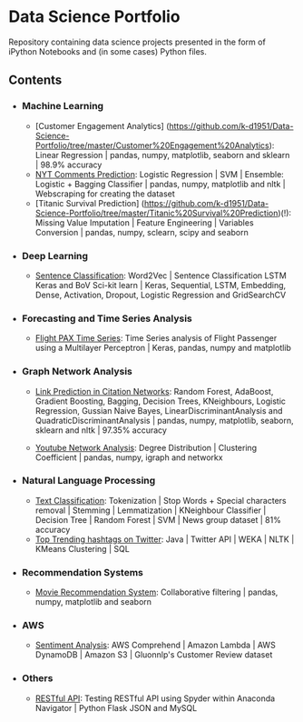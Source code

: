 # Data Science Portfolio
Repository containing data science projects presented in the form of iPython Notebooks and (in some cases) Python files.

## Contents

- ### Machine Learning
   - [Customer Engagement Analytics] (https://github.com/k-d1951/Data-Science-Portfolio/tree/master/Customer%20Engagement%20Analytics): Linear Regression | pandas, numpy, matplotlib, seaborn and sklearn | 98.9% accuracy
   - [NYT Comments Prediction](https://github.com/k-d1951/Data-Science-Portfolio/tree/master/NYT%20Comments%20Prediction): Logistic Regression | SVM | Ensemble: Logistic + Bagging Classifier | pandas, numpy, matplotlib and nltk | Webscraping for creating the dataset
   - [Titanic Survival Prediction] (https://github.com/k-d1951/Data-Science-Portfolio/tree/master/Titanic%20Survival%20Prediction)(!): Missing Value Imputation | Feature Engineering | Variables Conversion | pandas, numpy, sclearn, scipy and seaborn

 - ### Deep Learning
   - [Sentence Classification](https://github.com/k-d1951/Data-Science-Portfolio/tree/master/Deep%20Learning): Word2Vec | Sentence Classification LSTM Keras and BoV Sci-kit learn | Keras, Sequential, LSTM, Embedding, Dense, Activation, Dropout, Logistic Regression and GridSearchCV

 - ### Forecasting and Time Series Analysis
   - [Flight PAX Time Series](https://github.com/k-d1951/Data-Science-Portfolio/tree/master/Flight%20PAX%20Time%20Series): Time Series analysis of Flight Passenger using a Multilayer Perceptron | Keras, pandas, numpy and matplotlib
   
 - ### Graph Network Analysis
   - [Link Prediction in Citation Networks](https://github.com/k-d1951/Data-Science-Portfolio/tree/master/Link%20Prediction%20in%20Citation%20Network): Random Forest, AdaBoost, Gradient Boosting, Bagging, Decision Trees, KNeighbours, Logistic Regression, Gussian Naive Bayes, LinearDiscriminantAnalysis and QuadraticDiscriminantAnalysis | pandas, numpy, matplotlib, seaborn, sklearn and nltk | 97.35% accuracy
   
   - [Youtube Network Analysis](https://github.com/k-d1951/Data-Science-Portfolio/tree/master/Youtube%20Network%20Analysis): Degree Distribution | Clustering Coefficient | pandas, numpy, igraph and networkx
 
 - ### Natural Language Processing
   - [Text Classification](https://github.com/k-d1951/Data-Science-Portfolio/tree/master/NLP%20Text%20Classification): Tokenization | Stop Words + Special characters removal | Stemming | Lemmatization | KNeighbour Classifier | Decision Tree | Random Forest | SVM | News group dataset | 81% accuracy
   - [Top Trending hashtags on Twitter](https://github.com/k-d1951/Data-Science-Portfolio/tree/master/Top%20Trending%20hashtags%20on%20Twitter): Java | Twitter API | WEKA | NLTK | KMeans Clustering | SQL 
  

 - ### Recommendation Systems
    - [Movie Recommendation System](https://github.com/k-d1951/Data-Science-Portfolio/tree/master/Movie%20Recommendation%20System): Collaborative filtering | pandas, numpy, matplotlib and seaborn


 - ### AWS
   - [Sentiment Analysis](https://github.com/k-d1951/Data-Science-Portfolio/tree/master/Sentiment%20Analysis): AWS Comprehend | Amazon Lambda | AWS DynamoDB | Amazon S3 | Gluonnlp's Customer Review dataset

 - ### Others
   - [RESTful API](https://github.com/k-d1951/Data-Science-Portfolio/tree/master/RESTful%20API): Testing RESTful API using Spyder within Anaconda Navigator | Python Flask JSON and MySQL








